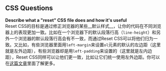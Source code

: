 ## CSS Questions
**Describe what a "reset" CSS file does and how it's useful**  
Reset CSS的目标是通过修正浏览器的某些__默认样式__，让你的代码在不同浏览器上的表现更加一致。比如在一个浏览器下的默认段落行高（`line-height`）和另外一个浏览器的默认段落行高会有不一致，而通过Reset CSS可以将他们归为一致。又比如，有些浏览器里面用`left-margin`来设置`ol`元素的默认的左边距（这里就是左外边距），有些浏览器却是用`left-padding`来设置的（这里就是左内边距），Reset CSS同样可以让他们更一致，比如让它们统一使用左外边距。你可以在[这篇文章](http://meyerweb.com/eric/thoughts/2007/04/18/reset-reasoning/)里面了解更多。